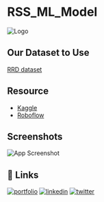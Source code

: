 # RSS_ML_Model
![Logo](https://dev-to-uploads.s3.amazonaws.com/uploads/articles/th5xamgrr6se0x5ro4g6.png)

## Our Dataset to Use

[RRD dataset](https://drive.google.com/drive/u/0/folders/1uaslNJj9-FcRQ2eu2Qda8qdFRi1_flb0)

## Resource

 - [Kaggle](https://www.kaggle.com/datasets/cakrulgaming/indonesia-traffic-sign)
 - [Roboflow](https://app.roboflow.com/ilman-gifari-utdmy/rrd-waisv/2)


## Screenshots

![App Screenshot](https://drive.google.com/drive/u/0/folders/1p7CG3gKjD_q_w_CkyN99NXHDheVVUiCc)


## 🔗 Links
[![portfolio](https://img.shields.io/badge/my_portfolio-000?style=for-the-badge&logo=ko-fi&logoColor=white)](https://katherineoelsner.com/)
[![linkedin](https://img.shields.io/badge/linkedin-0A66C2?style=for-the-badge&logo=linkedin&logoColor=white)](https://www.linkedin.com/)
[![twitter](https://img.shields.io/badge/twitter-1DA1F2?style=for-the-badge&logo=twitter&logoColor=white)](https://twitter.com/)








